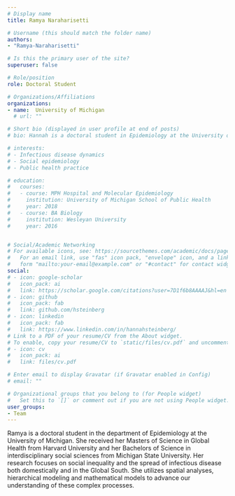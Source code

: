 ```yaml
---
# Display name
title: Ramya Naraharisetti

# Username (this should match the folder name)
authors:
- "Ramya-Naraharisetti"

# Is this the primary user of the site?
superuser: false

# Role/position
role: Doctoral Student

# Organizations/Affiliations
organizations:
- name:  University of Michigan
  # url: ""

# Short bio (displayed in user profile at end of posts)
# bio: Hannah is a doctoral student in Epidemiology at the University of Michigan School of Public Health.

# interests:
# - Infectious disease dynamics
# - Social epidemiology
# - Public health practice

# education:
#   courses:
#   - course: MPH Hospital and Molecular Epidemiology
#     institution: University of Michigan School of Public Health
#     year: 2018
#   - course: BA Biology
#     institution: Wesleyan University
#     year: 2016


# Social/Academic Networking
# For available icons, see: https://sourcethemes.com/academic/docs/page-builder/#icons
#   For an email link, use "fas" icon pack, "envelope" icon, and a link in the
#   form "mailto:your-email@example.com" or "#contact" for contact widget.
social:
# - icon: google-scholar
#   icon_pack: ai
#   link: https://scholar.google.com/citations?user=7D1f6b8AAAAJ&hl=en
# - icon: github
#   icon_pack: fab
#   link: github.com/hsteinberg
# - icon: linkedin
#   icon_pack: fab
#   link: https://www.linkedin.com/in/hannahsteinberg/
# Link to a PDF of your resume/CV from the About widget.
# To enable, copy your resume/CV to `static/files/cv.pdf` and uncomment the lines below.
# - icon: cv
#   icon_pack: ai
#   link: files/cv.pdf

# Enter email to display Gravatar (if Gravatar enabled in Config)
# email: ""

# Organizational groups that you belong to (for People widget)
#   Set this to `[]` or comment out if you are not using People widget.
user_groups:
- Team
---
```

Ramya is a doctoral student in the department of Epidemiology at the University of Michigan. She received her Masters of Science in Global Health from Harvard University and her Bachelors of Science in interdisciplinary social sciences from Michigan State University. Her research focuses on social inequality and the spread of infectious disease both domestically and in the Global South. She utilizes spatial analyses, hierarchical modeling and mathematical models to advance our understanding of these complex processes.

